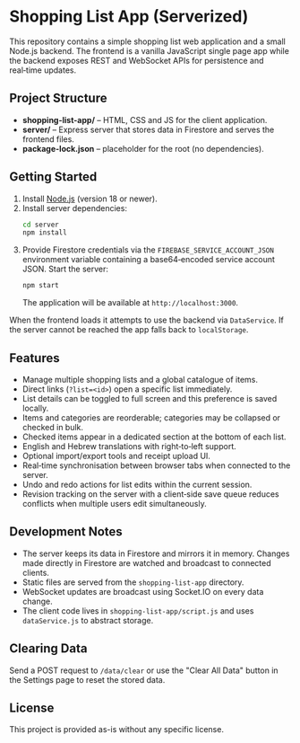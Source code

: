 # Shopping List App (Serverized)

This repository contains a simple shopping list web application and a small Node.js backend. The frontend is a vanilla JavaScript single page app while the backend exposes REST and WebSocket APIs for persistence and real‑time updates.

## Project Structure

- **shopping-list-app/** – HTML, CSS and JS for the client application.
- **server/** – Express server that stores data in Firestore and serves the frontend files.
- **package-lock.json** – placeholder for the root (no dependencies).

## Getting Started

1. Install [Node.js](https://nodejs.org/) (version 18 or newer).
2. Install server dependencies:
   ```bash
   cd server
   npm install
   ```
3. Provide Firestore credentials via the `FIREBASE_SERVICE_ACCOUNT_JSON` environment variable containing a base64‑encoded service account JSON. Start the server:
   ```bash
   npm start
   ```
   The application will be available at `http://localhost:3000`.

When the frontend loads it attempts to use the backend via `DataService`. If the server cannot be reached the app falls back to `localStorage`.

## Features

- Manage multiple shopping lists and a global catalogue of items.
- Direct links (`?list=<id>`) open a specific list immediately.
- List details can be toggled to full screen and this preference is saved locally.
- Items and categories are reorderable; categories may be collapsed or checked in bulk.
- Checked items appear in a dedicated section at the bottom of each list.
- English and Hebrew translations with right‑to‑left support.
- Optional import/export tools and receipt upload UI.
- Real‑time synchronisation between browser tabs when connected to the server.
- Undo and redo actions for list edits within the current session.
- Revision tracking on the server with a client‑side save queue reduces conflicts when multiple users edit simultaneously.

## Development Notes

- The server keeps its data in Firestore and mirrors it in memory. Changes made directly in Firestore are watched and broadcast to connected clients.
- Static files are served from the `shopping-list-app` directory.
- WebSocket updates are broadcast using Socket.IO on every data change.
- The client code lives in `shopping-list-app/script.js` and uses `dataService.js` to abstract storage.

## Clearing Data

Send a POST request to `/data/clear` or use the "Clear All Data" button in the Settings page to reset the stored data.

## License

This project is provided as-is without any specific license.
